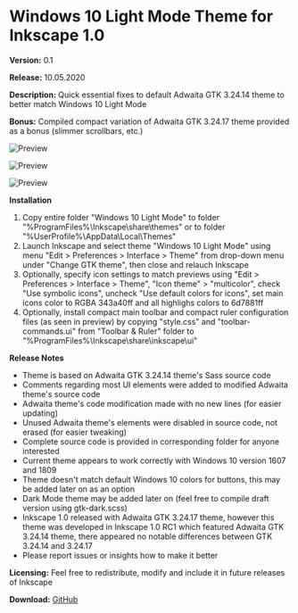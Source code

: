 # Windows 10 Light Mode Theme for Inkscape 1.0

**Version:** 0.1

**Release:** 10.05.2020

**Description:** Quick essential fixes to default Adwaita GTK 3.24.14 theme to better match Windows 10 Light Mode

**Bonus:** Compiled compact variation of Adwaita GTK 3.24.17 theme provided as a bonus (slimmer scrollbars, etc.)

![Preview](https://user-images.githubusercontent.com/17095595/81500319-ecbc7e00-92ea-11ea-9233-0aae1d264d80.PNG)

![Preview](https://user-images.githubusercontent.com/17095595/81500320-ed551480-92ea-11ea-84bf-450e2176ee2f.PNG)

![Preview](https://user-images.githubusercontent.com/17095595/81500317-eb8b5100-92ea-11ea-9e25-496f32b675ee.PNG)

**Installation**
1. Copy entire folder "Windows 10 Light Mode"
   to folder "%ProgramFiles%\Inkscape\share\themes"
   or
   to folder "%UserProfile%\AppData\Local\Themes"
2. Launch Inkscape and select theme "Windows 10 Light Mode"
   using menu "Edit > Preferences > Interface > Theme"
   from drop-down menu under "Change GTK theme",
   then close and relauch Inkscape
3. Optionally, specify icon settings to match previews using
   "Edit > Preferences > Interface > Theme", "Icon theme" > "multicolor",
   check "Use symbolic icons", uncheck "Use default colors for icons",
   set main icons color to RGBA 343a40ff and all highlighs colors to 6d7881ff
4. Optionally, install compact main toolbar and compact ruler 
   configuration files (as seen in preview) by copying "style.css" 
   and "toolbar-commands.ui" from "Toolbar & Ruler" folder 
   to "%ProgramFiles%\Inkscape\share\inkscape\ui"
   
**Release Notes**
- Theme is based on Adwaita GTK 3.24.14 theme's Sass source code
- Comments regarding most UI elements were added to modified Adwaita theme's source code
- Adwaita theme's code modification made with no new lines (for easier updating)
- Unused Adwaita theme's elements were disabled in source code, not erased (for easier tweaking)
- Complete source code is provided in corresponding folder for anyone interested
- Current theme appears to work correctly with Windows 10 version 1607 and 1809
- Theme doesn't match default Windows 10 colors for buttons, this may be added later on as an option
- Dark Mode theme may be added later on (feel free to compile draft version using gtk-dark.scss)
- Inkscape 1.0 released with Adwaita GTK 3.24.17 theme, however this theme
  was developed in Inkscape 1.0 RC1 which featured Adwaita GTK 3.24.14 theme,
  there appeared no notable differences between GTK 3.24.14 and 3.24.17
- Please report issues or insights how to make it better

**Licensing:** Feel free to redistribute, modify and include it in future releases of Inkscape

**Download:** [GitHub](https://github.com/bananakid/inkscape-w10-gtk/)
